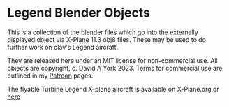 # Legend Blender Objects

This is a collection of the blender files which go into the externally displayed object via X-Plane 11.3 obj8 files. These may be used to do further work on olav's Legend aircraft.

They are released here under an MIT license for non-commercial use. All objects are copyright, c. David A York 2023. Terms for commercial use are outlined in my [Patreon](https://www.patreon.com/posts/92601650) pages.

The flyable Turbine Legend X-plane aircraft is available on X-Plane.org or [here](https://drive.google.com/file/d/14OaNQO8KKMHLrJ4lqYJdwcrTn93lhrQT/view?usp=sharing)